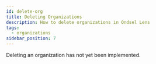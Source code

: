 ```yaml
---
id: delete-org
title: Deleting Organizations
description: How to delete organizations in Ondsel Lens
tags:
  - organizations
sidebar_position: 7
---
```


Deleting an organization has not yet been implemented.